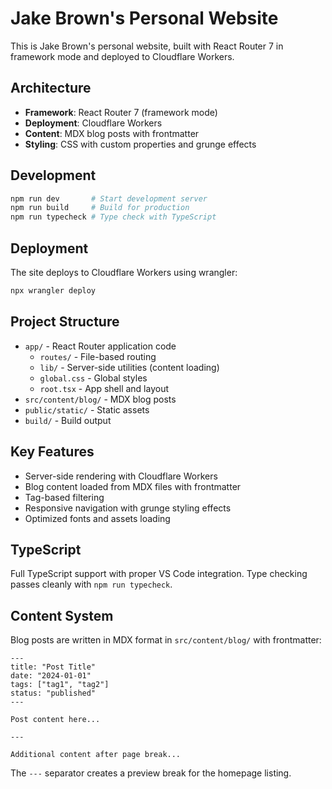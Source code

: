 # Jake Brown's Personal Website

This is Jake Brown's personal website, built with React Router 7 in framework mode and deployed to Cloudflare Workers.

## Architecture

- **Framework**: React Router 7 (framework mode)
- **Deployment**: Cloudflare Workers
- **Content**: MDX blog posts with frontmatter
- **Styling**: CSS with custom properties and grunge effects

## Development

```bash
npm run dev       # Start development server
npm run build     # Build for production
npm run typecheck # Type check with TypeScript
```

## Deployment

The site deploys to Cloudflare Workers using wrangler:

```bash
npx wrangler deploy
```

## Project Structure

- `app/` - React Router application code
  - `routes/` - File-based routing
  - `lib/` - Server-side utilities (content loading)
  - `global.css` - Global styles
  - `root.tsx` - App shell and layout
- `src/content/blog/` - MDX blog posts
- `public/static/` - Static assets
- `build/` - Build output

## Key Features

- Server-side rendering with Cloudflare Workers
- Blog content loaded from MDX files with frontmatter
- Tag-based filtering
- Responsive navigation with grunge styling effects
- Optimized fonts and assets loading

## TypeScript

Full TypeScript support with proper VS Code integration. Type checking passes cleanly with `npm run typecheck`.

## Content System

Blog posts are written in MDX format in `src/content/blog/` with frontmatter:

```mdx
---
title: "Post Title"
date: "2024-01-01"
tags: ["tag1", "tag2"]
status: "published"
---

Post content here...

---

Additional content after page break...
```

The `---` separator creates a preview break for the homepage listing.